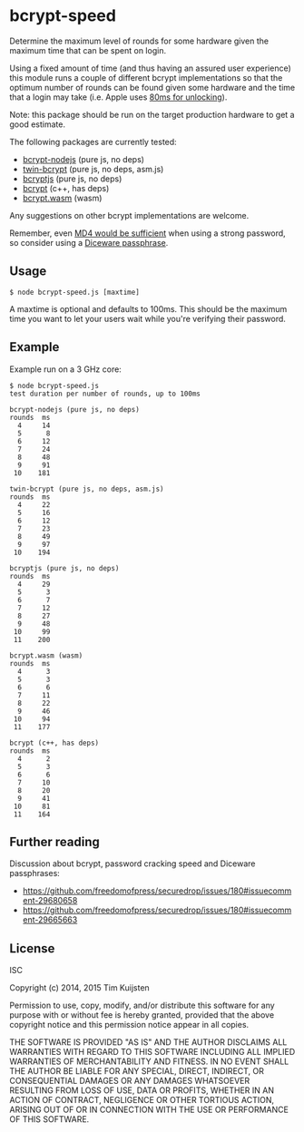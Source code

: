 # bcrypt-speed

Determine the maximum level of rounds for some hardware given the maximum time
that can be spent on login.

Using a fixed amount of time (and thus having an assured user experience) this
module runs a couple of different bcrypt implementations so that the optimum
number of rounds can be found given some hardware and the time that a login
may take (i.e. Apple uses [80ms for unlocking](http://www.darthnull.org/2014/10/06/ios-encryption)).

Note: this package should be run on the target production hardware to get a good
estimate.

The following packages are currently tested:
* [bcrypt-nodejs](https://www.npmjs.org/package/bcrypt-nodejs) (pure js, no deps)
* [twin-bcrypt](https://www.npmjs.org/package/twin-bcrypt) (pure js, no deps, asm.js)
* [bcryptjs](https://www.npmjs.org/package/bcryptjs) (pure js, no deps)
* [bcrypt](https://www.npmjs.org/package/bcrypt) (c++, has deps)
* [bcrypt.wasm](https://www.npmjs.org/package/bcrypt.wasm) (wasm)

Any suggestions on other bcrypt implementations are welcome.

Remember, even [MD4 would be sufficient](https://github.com/freedomofpress/securedrop/issues/180#issuecomment-29760395) when using a strong password, so consider using a [Diceware passphrase](http://world.std.com/~reinhold/diceware.html).

## Usage

    $ node bcrypt-speed.js [maxtime]

A maxtime is optional and defaults to 100ms. This should be the maximum time you
want to let your users wait while you're verifying their password.

## Example

Example run on a 3 GHz core:

    $ node bcrypt-speed.js
    test duration per number of rounds, up to 100ms

    bcrypt-nodejs (pure js, no deps)
    rounds  ms
      4     14
      5      8
      6     12
      7     24
      8     48
      9     91
     10    181

    twin-bcrypt (pure js, no deps, asm.js)
    rounds  ms
      4     22
      5     16
      6     12
      7     23
      8     49
      9     97
     10    194

    bcryptjs (pure js, no deps)
    rounds  ms
      4     29
      5      3
      6      7
      7     12
      8     27
      9     48
     10     99
     11    200

    bcrypt.wasm (wasm)
    rounds  ms
      4      3
      5      3
      6      6
      7     11
      8     22
      9     46
     10     94
     11    177

    bcrypt (c++, has deps)
    rounds  ms
      4      2
      5      3
      6      6
      7     10
      8     20
      9     41
     10     81
     11    164

## Further reading

Discussion about bcrypt, password cracking speed and Diceware passphrases:
* <https://github.com/freedomofpress/securedrop/issues/180#issuecomment-29680658>
* <https://github.com/freedomofpress/securedrop/issues/180#issuecomment-29665663>

## License

ISC

Copyright (c) 2014, 2015 Tim Kuijsten

Permission to use, copy, modify, and/or distribute this software for any
purpose with or without fee is hereby granted, provided that the above
copyright notice and this permission notice appear in all copies.

THE SOFTWARE IS PROVIDED "AS IS" AND THE AUTHOR DISCLAIMS ALL WARRANTIES
WITH REGARD TO THIS SOFTWARE INCLUDING ALL IMPLIED WARRANTIES OF
MERCHANTABILITY AND FITNESS. IN NO EVENT SHALL THE AUTHOR BE LIABLE FOR
ANY SPECIAL, DIRECT, INDIRECT, OR CONSEQUENTIAL DAMAGES OR ANY DAMAGES
WHATSOEVER RESULTING FROM LOSS OF USE, DATA OR PROFITS, WHETHER IN AN
ACTION OF CONTRACT, NEGLIGENCE OR OTHER TORTIOUS ACTION, ARISING OUT OF
OR IN CONNECTION WITH THE USE OR PERFORMANCE OF THIS SOFTWARE.
